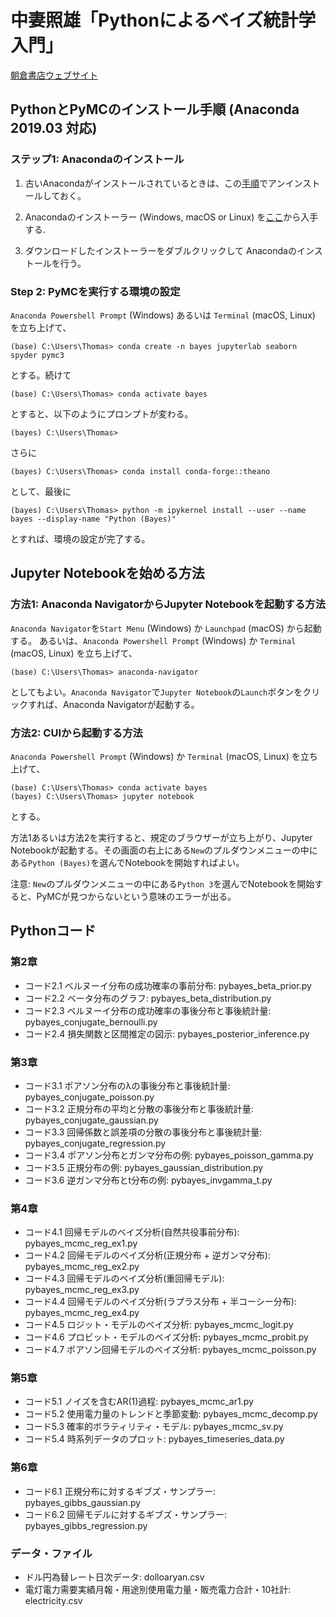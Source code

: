 # 中妻照雄「Pythonによるベイズ統計学入門」

[朝倉書店ウェブサイト](https://www.asakura.co.jp/books/isbn/978-4-254-12898-7/ "朝倉書店ウェブサイト")

## PythonとPyMCのインストール手順 (Anaconda 2019.03 対応)

### ステップ1: Anacondaのインストール

1. 古いAnacondaがインストールされているときは、この[手順](https://docs.anaconda.com/anaconda/install/uninstall/)でアンインストールしておく。

2. Anacondaのインストーラー (Windows, macOS or Linux) を[ここ](https://www.anaconda.com/distribution/)から入手する.

3. ダウンロードしたインストーラーをダブルクリックして Anacondaのインストールを行う。

### Step 2: PyMCを実行する環境の設定

`Anaconda Powershell Prompt` (Windows) あるいは `Terminal` (macOS, Linux) を立ち上げて、

```IPython
(base) C:\Users\Thomas> conda create -n bayes jupyterlab seaborn spyder pymc3
```

とする。続けて

```IPython
(base) C:\Users\Thomas> conda activate bayes
```

とすると、以下のようにプロンプトが変わる。

```IPython
(bayes) C:\Users\Thomas>
```

さらに

```IPython
(bayes) C:\Users\Thomas> conda install conda-forge::theano
```

として、最後に

```IPython
(bayes) C:\Users\Thomas> python -m ipykernel install --user --name bayes --display-name "Python (Bayes)"
```

とすれば、環境の設定が完了する。

## Jupyter Notebookを始める方法

### 方法1: Anaconda NavigatorからJupyter Notebookを起動する方法

`Anaconda Navigator`を`Start Menu` (Windows) か `Launchpad` (macOS) から起動する。 あるいは、`Anaconda Powershell Prompt` (Windows) か `Terminal` (macOS, Linux) を立ち上げて、

```IPython
(base) C:\Users\Thomas> anaconda-navigator
```

としてもよい。`Anaconda Navigator`で`Jupyter Notebook`の`Launch`ボタンをクリックすれば、Anaconda Navigatorが起動する。

### 方法2: CUIから起動する方法

`Anaconda Powershell Prompt` (Windows) か `Terminal` (macOS, Linux) を立ち上げて、

```IPython
(base) C:\Users\Thomas> conda activate bayes
(bayes) C:\Users\Thomas> jupyter notebook
```

とする。

方法1あるいは方法2を実行すると、規定のブラウザーが立ち上がり、Jupyter Notebookが起動する。その画面の右上にある`New`のプルダウンメニューの中にある`Python (Bayes)`を選んでNotebookを開始すればよい。

注意: `New`のプルダウンメニューの中にある`Python 3`を選んでNotebookを開始すると、PyMCが見つからないという意味のエラーが出る。

## Pythonコード

### 第2章

+ コード2.1 ベルヌーイ分布の成功確率の事前分布: pybayes\_beta\_prior.py
+ コード2.2 ベータ分布のグラフ: pybayes\_beta\_distribution.py
+ コード2.3 ベルヌーイ分布の成功確率の事後分布と事後統計量: pybayes\_conjugate\_bernoulli.py
+ コード2.4 損失関数と区間推定の図示: pybayes\_posterior\_inference.py

### 第3章

+ コード3.1 ポアソン分布の&lambda;の事後分布と事後統計量: pybayes\_conjugate\_poisson.py
+ コード3.2 正規分布の平均と分散の事後分布と事後統計量: pybayes\_conjugate\_gaussian.py
+ コード3.3 回帰係数と誤差項の分散の事後分布と事後統計量: pybayes\_conjugate\_regression.py
+ コード3.4 ポアソン分布とガンマ分布の例: pybayes\_poisson\_gamma.py
+ コード3.5 正規分布の例: pybayes\_gaussian\_distribution.py
+ コード3.6 逆ガンマ分布とt分布の例: pybayes\_invgamma\_t.py

### 第4章

+ コード4.1 回帰モデルのベイズ分析(自然共役事前分布): pybayes\_mcmc\_reg\_ex1.py
+ コード4.2 回帰モデルのベイズ分析(正規分布 + 逆ガンマ分布): pybayes\_mcmc\_reg\_ex2.py
+ コード4.3 回帰モデルのベイズ分析(重回帰モデル): pybayes\_mcmc\_reg\_ex3.py
+ コード4.4 回帰モデルのベイズ分析(ラプラス分布 + 半コーシー分布): pybayes\_mcmc\_reg\_ex4.py
+ コード4.5 ロジット・モデルのベイズ分析: pybayes\_mcmc\_logit.py
+ コード4.6 プロビット・モデルのベイズ分析: pybayes\_mcmc\_probit.py
+ コード4.7 ポアソン回帰モデルのベイズ分析: pybayes\_mcmc\_poisson.py

### 第5章

+ コード5.1 ノイズを含むAR(1)過程: pybayes\_mcmc\_ar1.py
+ コード5.2 使用電力量のトレンドと季節変動: pybayes\_mcmc\_decomp.py
+ コード5.3 確率的ボラティリティ・モデル: pybayes\_mcmc\_sv.py
+ コード5.4 時系列データのプロット: pybayes\_timeseries\_data.py

### 第6章

+ コード6.1 正規分布に対するギブズ・サンプラー: pybayes\_gibbs\_gaussian.py
+ コード6.2 回帰モデルに対するギブズ・サンプラー: pybayes\_gibbs\_regression.py

### データ・ファイル

+ ドル円為替レート日次データ: dolloaryan.csv
+ 電灯電力需要実績月報・用途別使用電力量・販売電力合計・10社計: electricity.csv

